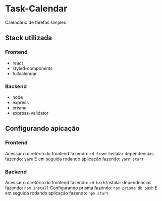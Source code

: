 # Task-Calendar
Calendário de tarefas simples 

## Stack utilizada

### Frontend

* react
* styled-components
* fullcalendar

### Backend

* node
* express
* prisma
* express-validator


## Configurando apicação

### Frontend

Acessar o diretório do frontend fazendo: `cd front`
Instalar dependencias fazendo: `yarn`
E em seguida rodando aplicação fazendo: `yarn start`

### Backend

Acessar o diretório do frontend fazendo: `cd back`
Instalar dependencias fazendo: `npm install`
Configurando prisma fazendo: `npx prisma db push`
E em seguida rodando aplicação fazendo: `npm start`